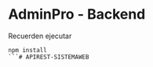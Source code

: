# AdminPro - Backend

Recuerden ejecutar 

```
npm install
```#   A P I R E S T - S I S T E M A W E B  
 